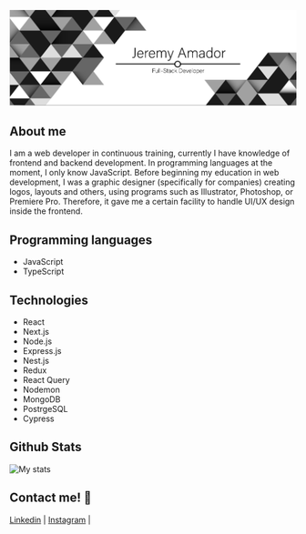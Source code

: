 ![me](banner.jpg)
## About me
I am a web developer in continuous training, currently I have knowledge of frontend and backend development. In programming languages at the moment, I only know JavaScript. Before beginning my education in web development, I was a graphic designer (specifically for companies) creating logos, layouts and others, using programs such as Illustrator, Photoshop, or Premiere Pro. Therefore, it gave me a certain facility to handle UI/UX design inside the frontend.

## Programming languages
- JavaScript
- TypeScript

## Technologies
- React
- Next.js
- Node.js
- Express.js
- Nest.js
- Redux
- React Query
- Nodemon
- MongoDB
- PostrgeSQL
- Cypress

## Github Stats
![My stats](https://github-readme-stats.vercel.app/api?username=jeremy15a&show_icons=true&theme=dark)

## Contact me! 📝
[Linkedin](https://www.linkedin.com/in/jeremy-amador-marquina-943464264/) | 
[Instagram](https://www.instagram.com/jeremy.amador.15/) | 

